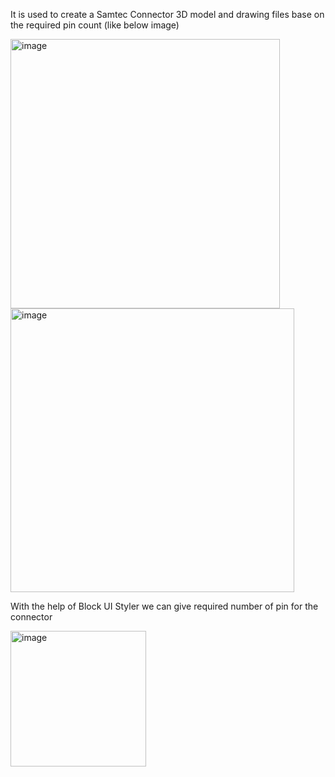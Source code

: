 It is used to create a Samtec Connector 3D model and drawing files base on the required pin count (like below image)

<img width="431" alt="image" src="https://github.com/MohanDulam/Semtec-Connector/assets/111222356/29e45d38-f2df-47aa-b027-254fce6460a0">


<img width="454" alt="image" src="https://github.com/MohanDulam/Semtec-Connector/assets/111222356/cf3cc14a-4252-46c6-9e2c-eed975e09227">

With the help of Block UI Styler we can give required number of pin for the connector

<img width="217" alt="image" src="https://github.com/MohanDulam/Semtec-Connector/assets/111222356/70b4d236-e57d-4b16-9b4b-064c7de63a77">



